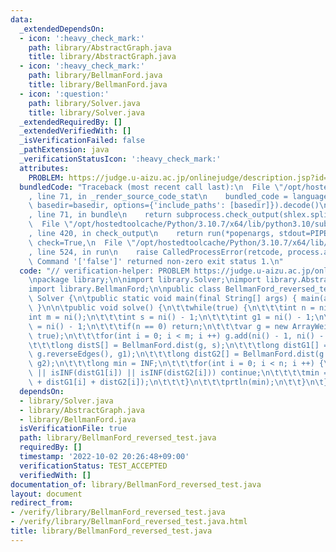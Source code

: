 ```yaml
---
data:
  _extendedDependsOn:
  - icon: ':heavy_check_mark:'
    path: library/AbstractGraph.java
    title: library/AbstractGraph.java
  - icon: ':heavy_check_mark:'
    path: library/BellmanFord.java
    title: library/BellmanFord.java
  - icon: ':question:'
    path: library/Solver.java
    title: library/Solver.java
  _extendedRequiredBy: []
  _extendedVerifiedWith: []
  _isVerificationFailed: false
  _pathExtension: java
  _verificationStatusIcon: ':heavy_check_mark:'
  attributes:
    PROBLEM: https://judge.u-aizu.ac.jp/onlinejudge/description.jsp?id=2005
  bundledCode: "Traceback (most recent call last):\n  File \"/opt/hostedtoolcache/Python/3.10.7/x64/lib/python3.10/site-packages/onlinejudge_verify/documentation/build.py\"\
    , line 71, in _render_source_code_stat\n    bundled_code = language.bundle(stat.path,\
    \ basedir=basedir, options={'include_paths': [basedir]}).decode()\n  File \"/opt/hostedtoolcache/Python/3.10.7/x64/lib/python3.10/site-packages/onlinejudge_verify/languages/user_defined.py\"\
    , line 71, in bundle\n    return subprocess.check_output(shlex.split(command))\n\
    \  File \"/opt/hostedtoolcache/Python/3.10.7/x64/lib/python3.10/subprocess.py\"\
    , line 420, in check_output\n    return run(*popenargs, stdout=PIPE, timeout=timeout,\
    \ check=True,\n  File \"/opt/hostedtoolcache/Python/3.10.7/x64/lib/python3.10/subprocess.py\"\
    , line 524, in run\n    raise CalledProcessError(retcode, process.args,\nsubprocess.CalledProcessError:\
    \ Command '['false']' returned non-zero exit status 1.\n"
  code: "// verification-helper: PROBLEM https://judge.u-aizu.ac.jp/onlinejudge/description.jsp?id=2005\n\
    \npackage library;\n\nimport library.Solver;\nimport library.AbstractGraph;\n\
    import library.BellmanFord;\n\npublic class BellmanFord_reversed_test extends\
    \ Solver {\n\tpublic static void main(final String[] args) { main(args, new BellmanFord_reversed_test());\
    \ }\n\n\tpublic void solve() {\n\t\twhile(true) {\n\t\t\tint n = ni();\n\t\t\t\
    int m = ni();\n\t\t\tint s = ni() - 1;\n\t\t\tint g1 = ni() - 1;\n\t\t\tint g2\
    \ = ni() - 1;\n\t\t\tif(n == 0) return;\n\t\t\tvar g = new ArrayWeightedGraph(n,\
    \ true);\n\t\t\tfor(int i = 0; i < m; i ++) g.add(ni() - 1, ni() - 1, nl());\n\
    \t\t\tlong distS[] = BellmanFord.dist(g, s);\n\t\t\tlong distG1[] = BellmanFord.dist(g.numNode,\
    \ g.reverseEdges(), g1);\n\t\t\tlong distG2[] = BellmanFord.dist(g.numNode, g.reverseEdges(),\
    \ g2);\n\t\t\tlong min = INF;\n\t\t\tfor(int i = 0; i < n; i ++) {\n\t\t\t\tif(isINF(distS[i])\
    \ || isINF(distG1[i]) || isINF(distG2[i])) continue;\n\t\t\t\tmin = min(min, distS[i]\
    \ + distG1[i] + distG2[i]);\n\t\t\t}\n\t\t\tprtln(min);\n\t\t}\n\t}\n}"
  dependsOn:
  - library/Solver.java
  - library/AbstractGraph.java
  - library/BellmanFord.java
  isVerificationFile: true
  path: library/BellmanFord_reversed_test.java
  requiredBy: []
  timestamp: '2022-10-02 20:26:48+09:00'
  verificationStatus: TEST_ACCEPTED
  verifiedWith: []
documentation_of: library/BellmanFord_reversed_test.java
layout: document
redirect_from:
- /verify/library/BellmanFord_reversed_test.java
- /verify/library/BellmanFord_reversed_test.java.html
title: library/BellmanFord_reversed_test.java
---
```

